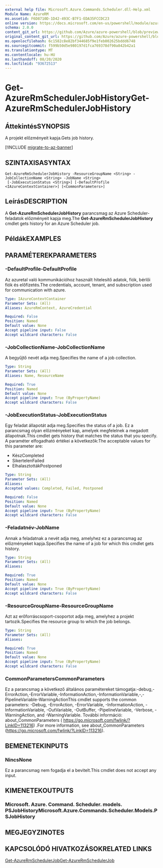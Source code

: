 ```yaml
---
external help file: Microsoft.Azure.Commands.Scheduler.dll-Help.xml
Module Name: AzureRM
ms.assetid: F6D8710D-1D42-493C-B7F1-EDA35FCCDC23
online version: https://docs.microsoft.com/en-us/powershell/module/azurerm.scheduler/get-azurermschedulerjobhistory
schema: 2.0.0
content_git_url: https://github.com/Azure/azure-powershell/blob/preview/src/ResourceManager/Scheduler/Commands.Scheduler/help/Get-AzureRmSchedulerJobHistory.md
original_content_git_url: https://github.com/Azure/azure-powershell/blob/preview/src/ResourceManager/Scheduler/Commands.Scheduler/help/Get-AzureRmSchedulerJobHistory.md
ms.openlocfilehash: 6c1582c8e82bf344685f9e1feb002625bddd6748
ms.sourcegitcommit: f599b50d5e980197d1fca769378df90a842b42a1
ms.translationtype: MT
ms.contentlocale: hu-HU
ms.lasthandoff: 08/20/2020
ms.locfileid: "93672513"
---
```

# <span data-ttu-id="e4237-101">Get-AzureRmSchedulerJobHistory</span><span class="sxs-lookup"><span data-stu-id="e4237-101">Get-AzureRmSchedulerJobHistory</span></span>

## <span data-ttu-id="e4237-102">Áttekintés</span><span class="sxs-lookup"><span data-stu-id="e4237-102">SYNOPSIS</span></span>
<span data-ttu-id="e4237-103">A projekt előzményeit kapja.</span><span class="sxs-lookup"><span data-stu-id="e4237-103">Gets job history.</span></span>

[!INCLUDE [migrate-to-az-banner](../../includes/migrate-to-az-banner.md)]

## <span data-ttu-id="e4237-104">SZINTAXISA</span><span class="sxs-lookup"><span data-stu-id="e4237-104">SYNTAX</span></span>

```
Get-AzureRmSchedulerJobHistory -ResourceGroupName <String> -JobCollectionName <String> -JobName <String>
 [-JobExecutionStatus <String>] [-DefaultProfile <IAzureContextContainer>] [<CommonParameters>]
```

## <span data-ttu-id="e4237-105">Leírás</span><span class="sxs-lookup"><span data-stu-id="e4237-105">DESCRIPTION</span></span>
<span data-ttu-id="e4237-106">A **Get-AzureRmSchedulerJobHistory** parancsmag az Azure Scheduler-feladatok előzményeit kapja meg.</span><span class="sxs-lookup"><span data-stu-id="e4237-106">The **Get-AzureRmSchedulerJobHistory** cmdlet gets history for an Azure Scheduler job.</span></span>

## <span data-ttu-id="e4237-107">Példák</span><span class="sxs-lookup"><span data-stu-id="e4237-107">EXAMPLES</span></span>

## <span data-ttu-id="e4237-108">PARAMÉTEREK</span><span class="sxs-lookup"><span data-stu-id="e4237-108">PARAMETERS</span></span>

### <span data-ttu-id="e4237-109">-DefaultProfile</span><span class="sxs-lookup"><span data-stu-id="e4237-109">-DefaultProfile</span></span>
<span data-ttu-id="e4237-110">Az azuretal való kommunikációhoz használt hitelesítő adatok, fiók, bérlői fiók és előfizetés.</span><span class="sxs-lookup"><span data-stu-id="e4237-110">The credentials, account, tenant, and subscription used for communication with azure.</span></span>

```yaml
Type: IAzureContextContainer
Parameter Sets: (All)
Aliases: AzureRmContext, AzureCredential

Required: False
Position: Named
Default value: None
Accept pipeline input: False
Accept wildcard characters: False
```

### <span data-ttu-id="e4237-111">-JobCollectionName</span><span class="sxs-lookup"><span data-stu-id="e4237-111">-JobCollectionName</span></span>
<span data-ttu-id="e4237-112">A begyűjtő nevét adja meg.</span><span class="sxs-lookup"><span data-stu-id="e4237-112">Specifies the name of a job collection.</span></span>

```yaml
Type: String
Parameter Sets: (All)
Aliases: Name, ResourceName

Required: True
Position: Named
Default value: None
Accept pipeline input: True (ByPropertyName)
Accept wildcard characters: False
```

### <span data-ttu-id="e4237-113">-JobExecutionStatus</span><span class="sxs-lookup"><span data-stu-id="e4237-113">-JobExecutionStatus</span></span>
<span data-ttu-id="e4237-114">Egy feladat állapotát adja meg.</span><span class="sxs-lookup"><span data-stu-id="e4237-114">Specifies the status of a job.</span></span>
<span data-ttu-id="e4237-115">Ez a parancsmag olyan előzményeket kap, amelyek megfelelnek a megadott állapotnak.</span><span class="sxs-lookup"><span data-stu-id="e4237-115">This cmdlet gets history that matches the status that you specify.</span></span>
<span data-ttu-id="e4237-116">A paraméter elfogadható értékei a következők:</span><span class="sxs-lookup"><span data-stu-id="e4237-116">The acceptable values for this parameter are:</span></span>

- <span data-ttu-id="e4237-117">Kész</span><span class="sxs-lookup"><span data-stu-id="e4237-117">Completed</span></span> 
- <span data-ttu-id="e4237-118">Sikertelen</span><span class="sxs-lookup"><span data-stu-id="e4237-118">Failed</span></span> 
- <span data-ttu-id="e4237-119">Elhalasztották</span><span class="sxs-lookup"><span data-stu-id="e4237-119">Postponed</span></span>

```yaml
Type: String
Parameter Sets: (All)
Aliases: 
Accepted values: Completed, Failed, Postponed

Required: False
Position: Named
Default value: None
Accept pipeline input: True (ByPropertyName)
Accept wildcard characters: False
```

### <span data-ttu-id="e4237-120">-Feladatnév</span><span class="sxs-lookup"><span data-stu-id="e4237-120">-JobName</span></span>
<span data-ttu-id="e4237-121">Annak a feladatnak a nevét adja meg, amelyhez ez a parancsmag az előzményeket kapja.</span><span class="sxs-lookup"><span data-stu-id="e4237-121">Specifies the name of a job for which this cmdlet gets history.</span></span>

```yaml
Type: String
Parameter Sets: (All)
Aliases: 

Required: True
Position: Named
Default value: None
Accept pipeline input: True (ByPropertyName)
Accept wildcard characters: False
```

### <span data-ttu-id="e4237-122">-ResourceGroupName</span><span class="sxs-lookup"><span data-stu-id="e4237-122">-ResourceGroupName</span></span>
<span data-ttu-id="e4237-123">Azt az erőforráscsoport-csoportot adja meg, amelyhez a projekt tartozik.</span><span class="sxs-lookup"><span data-stu-id="e4237-123">Specifies the resource group to which the job belongs.</span></span>

```yaml
Type: String
Parameter Sets: (All)
Aliases: 

Required: True
Position: Named
Default value: None
Accept pipeline input: True (ByPropertyName)
Accept wildcard characters: False
```

### <span data-ttu-id="e4237-124">CommonParameters</span><span class="sxs-lookup"><span data-stu-id="e4237-124">CommonParameters</span></span>
<span data-ttu-id="e4237-125">Ez a parancsmag a következő általános paramétereket támogatja:-debug,-ErrorAction,-ErrorVariable,-InformationAction,-InformationVariable,-,-PipelineVariable-WarningAction</span><span class="sxs-lookup"><span data-stu-id="e4237-125">This cmdlet supports the common parameters: -Debug, -ErrorAction, -ErrorVariable, -InformationAction, -InformationVariable, -OutVariable, -OutBuffer, -PipelineVariable, -Verbose, -WarningAction, and -WarningVariable.</span></span> <span data-ttu-id="e4237-126">További információ: about_CommonParameters ( https://go.microsoft.com/fwlink/?LinkID=113216) .</span><span class="sxs-lookup"><span data-stu-id="e4237-126">For more information, see about_CommonParameters (https://go.microsoft.com/fwlink/?LinkID=113216).</span></span>

## <span data-ttu-id="e4237-127">BEMENETEK</span><span class="sxs-lookup"><span data-stu-id="e4237-127">INPUTS</span></span>

### <span data-ttu-id="e4237-128">Nincs</span><span class="sxs-lookup"><span data-stu-id="e4237-128">None</span></span>
<span data-ttu-id="e4237-129">Ez a parancsmag nem fogadja el a bevitelt.</span><span class="sxs-lookup"><span data-stu-id="e4237-129">This cmdlet does not accept any input.</span></span>

## <span data-ttu-id="e4237-130">KIMENETEK</span><span class="sxs-lookup"><span data-stu-id="e4237-130">OUTPUTS</span></span>

### <span data-ttu-id="e4237-131">Microsoft. Azure. Command. Scheduler. models. PSJobHistory</span><span class="sxs-lookup"><span data-stu-id="e4237-131">Microsoft.Azure.Commands.Scheduler.Models.PSJobHistory</span></span>

## <span data-ttu-id="e4237-132">MEGJEGYZI</span><span class="sxs-lookup"><span data-stu-id="e4237-132">NOTES</span></span>

## <span data-ttu-id="e4237-133">KAPCSOLÓDÓ HIVATKOZÁSOK</span><span class="sxs-lookup"><span data-stu-id="e4237-133">RELATED LINKS</span></span>

[<span data-ttu-id="e4237-134">Get-AzureRmSchedulerJob</span><span class="sxs-lookup"><span data-stu-id="e4237-134">Get-AzureRmSchedulerJob</span></span>](./Get-AzureRmSchedulerJob.md)


